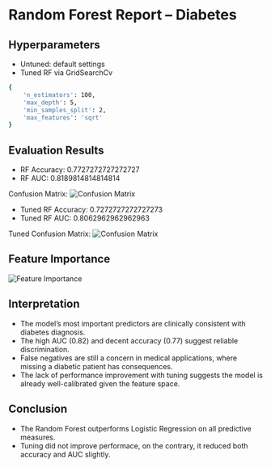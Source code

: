 # Random Forest Report – Diabetes

## Hyperparameters

- Untuned: default settings
- Tuned RF via GridSearchCv

```bash
{
    'n_estimators': 100,
    'max_depth': 5,
    'min_samples_split': 2,
    'max_features': 'sqrt'
}
```

## Evaluation Results

- RF Accuracy: 0.7727272727272727
- RF AUC: 0.8189814814814814

Confusion Matrix:
![Confusion Matrix](/Users/manuelrodriguezsutil/Developer/health-risk/visuals/diabetes/confusion_matrix_rf.png)

- Tuned RF Accuracy: 0.7272727272727273
- Tuned RF AUC: 0.8062962962962963

Tuned Confusion Matrix:
![Confusion Matrix](/Users/manuelrodriguezsutil/Developer/health-risk/visuals/diabetes/tuned_confusion_matrix_rf.png)

## Feature Importance

![Feature Importance](/Users/manuelrodriguezsutil/Developer/health-risk/visuals/diabetes/rf_importance.png)

## Interpretation

- The model’s most important predictors are clinically consistent with diabetes diagnosis.
- The high AUC (0.82) and decent accuracy (0.77) suggest reliable discrimination.
- False negatives are still a concern in medical applications, where missing a diabetic patient has consequences.
- The lack of performance improvement with tuning suggests the model is already well-calibrated given the feature space.

## Conclusion

- The Random Forest outperforms Logistic Regression on all predictive measures.
- Tuning did not improve performace, on the contrary, it reduced both accuracy and AUC slightly.